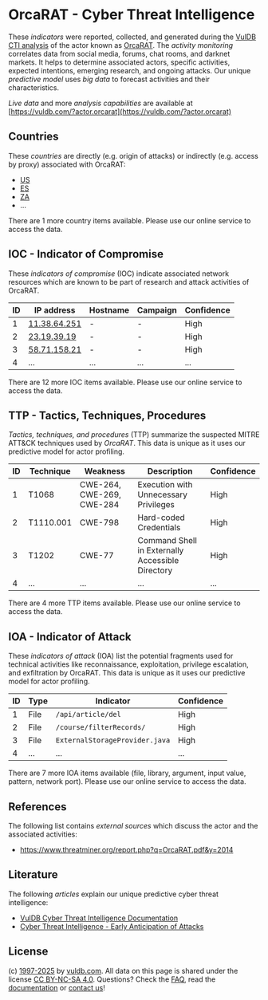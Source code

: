 # OrcaRAT - Cyber Threat Intelligence

These _indicators_ were reported, collected, and generated during the [VulDB CTI analysis](https://vuldb.com/?kb.cti) of the actor known as [OrcaRAT](https://vuldb.com/?actor.orcarat). The _activity monitoring_ correlates data from social media, forums, chat rooms, and darknet markets. It helps to determine associated actors, specific activities, expected intentions, emerging research, and ongoing attacks. Our unique _predictive model_ uses _big data_ to forecast activities and their characteristics.

_Live data_ and more _analysis capabilities_ are available at [https://vuldb.com/?actor.orcarat](https://vuldb.com/?actor.orcarat)

## Countries

These _countries_ are directly (e.g. origin of attacks) or indirectly (e.g. access by proxy) associated with OrcaRAT:

* [US](https://vuldb.com/?country.us)
* [ES](https://vuldb.com/?country.es)
* [ZA](https://vuldb.com/?country.za)
* ...

There are 1 more country items available. Please use our online service to access the data.

## IOC - Indicator of Compromise

These _indicators of compromise_ (IOC) indicate associated network resources which are known to be part of research and attack activities of OrcaRAT.

ID | IP address | Hostname | Campaign | Confidence
-- | ---------- | -------- | -------- | ----------
1 | [11.38.64.251](https://vuldb.com/?ip.11.38.64.251) | - | - | High
2 | [23.19.39.19](https://vuldb.com/?ip.23.19.39.19) | - | - | High
3 | [58.71.158.21](https://vuldb.com/?ip.58.71.158.21) | - | - | High
4 | ... | ... | ... | ...

There are 12 more IOC items available. Please use our online service to access the data.

## TTP - Tactics, Techniques, Procedures

_Tactics, techniques, and procedures_ (TTP) summarize the suspected MITRE ATT&CK techniques used by _OrcaRAT_. This data is unique as it uses our predictive model for actor profiling.

ID | Technique | Weakness | Description | Confidence
-- | --------- | -------- | ----------- | ----------
1 | T1068 | CWE-264, CWE-269, CWE-284 | Execution with Unnecessary Privileges | High
2 | T1110.001 | CWE-798 | Hard-coded Credentials | High
3 | T1202 | CWE-77 | Command Shell in Externally Accessible Directory | High
4 | ... | ... | ... | ...

There are 4 more TTP items available. Please use our online service to access the data.

## IOA - Indicator of Attack

These _indicators of attack_ (IOA) list the potential fragments used for technical activities like reconnaissance, exploitation, privilege escalation, and exfiltration by OrcaRAT. This data is unique as it uses our predictive model for actor profiling.

ID | Type | Indicator | Confidence
-- | ---- | --------- | ----------
1 | File | `/api/article/del` | High
2 | File | `/course/filterRecords/` | High
3 | File | `ExternalStorageProvider.java` | High
4 | ... | ... | ...

There are 7 more IOA items available (file, library, argument, input value, pattern, network port). Please use our online service to access the data.

## References

The following list contains _external sources_ which discuss the actor and the associated activities:

* https://www.threatminer.org/report.php?q=OrcaRAT.pdf&y=2014

## Literature

The following _articles_ explain our unique predictive cyber threat intelligence:

* [VulDB Cyber Threat Intelligence Documentation](https://vuldb.com/?kb.cti)
* [Cyber Threat Intelligence - Early Anticipation of Attacks](https://www.scip.ch/en/?labs.20201022)

## License

(c) [1997-2025](https://vuldb.com/?kb.changelog) by [vuldb.com](https://vuldb.com/?kb.about). All data on this page is shared under the license [CC BY-NC-SA 4.0](https://creativecommons.org/licenses/by-nc-sa/4.0/). Questions? Check the [FAQ](https://vuldb.com/?kb.faq), read the [documentation](https://vuldb.com/?kb) or [contact us](https://vuldb.com/?contact)!
